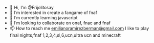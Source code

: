 - 👋 Hi, I’m @Frijolitosay
- 👀 I’m interested in create a fangame of fnaf
- 🌱 I’m currently learning javascript
- 💞️ I’m looking to collaborate on onaf, fnac and fnaf
- 📫 How to reach me emilianoramirezberman@gmail.com
I like to play final nights,fnaf 1,2,3,4,sl,6,ucn,ultra ucn and minecraft
<!---
Frijolitosay/Frijolitosay is a ✨ special ✨ repository because its `README.md` (this file) appears on your GitHub profile.
You can click the Preview link to take a look at your changes.
--->
